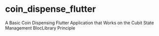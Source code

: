 # coin_dispense_flutter
A Basic Coin Dispensing Flutter Application that Works on the Cubit State Management BlocLibrary Principle
